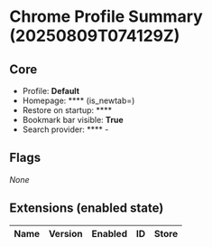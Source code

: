 # Chrome Profile Summary (20250809T074129Z)

## Core

* Profile: **Default**
* Homepage: **** (is_newtab=)
* Restore on startup: ****
* Bookmark bar visible: **True**
* Search provider: **** - 

## Flags
_None_

## Extensions (enabled state)

| Name | Version | Enabled | ID | Store |
|------|---------|---------|----|-------|

